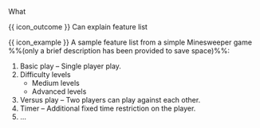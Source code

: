 <span id="title">What</span>

<span id="prereqs"></span>

<span id="outcomes">{{ icon_outcome }} Can explain feature list</span>

<div id="body">

<box type="definition" seamless>
<include src="../../../common/definitions.md#def-feature-list" />
</box>

<box>

{{ icon_example }} A sample feature list from a simple Minesweeper game %%(only a brief description has been provided to save space)%%:

1. Basic play – Single player play.
2. Difficulty levels
   * Medium levels
   * Advanced levels
3. Versus play – Two players can play against each other.
4. Timer – Additional fixed time restriction on the player.
5. ...

</box>

</div>

<div id="extras">
</div>